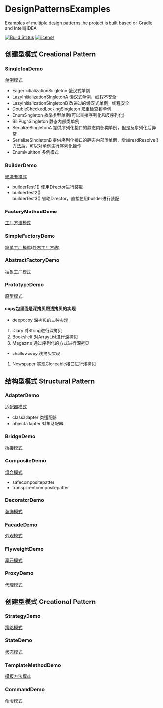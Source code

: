 # DesignPatternsExamples
Examples of multiple [design patterns](http://billyyccc.com/2017/04/27/%E8%AE%BE%E8%AE%A1%E6%A8%A1%E5%BC%8F%EF%BC%881%EF%BC%89/),the project is built based on Gradle and Intellij IDEA 

[![Build Status](https://travis-ci.org/BillyYccc/DesignPatternsExamples.svg?branch=master)](https://travis-ci.org/BillyYccc/DesignPatternsExamples)
[![license](https://img.shields.io/github/license/mashape/apistatus.svg)](https://github.com/BillyYccc/DesignPatternsExamples/blob/master/LICENSE)

## 创建型模式 Creational Pattern

### SingletonDemo
[单例模式](http://billyyccc.com/2017/04/28/%E8%AE%BE%E8%AE%A1%E6%A8%A1%E5%BC%8F%EF%BC%882%EF%BC%89%EF%BC%9A%E5%8D%95%E4%BE%8B%E6%A8%A1%E5%BC%8FSINGLETON/)
* EagerInitializationSingleton 饿汉式单例
* LazyInitializationSingletonA 懒汉式单例，线程不安全
* LazyInitializationSingletonB 改进过的懒汉式单例，线程安全
* DoubleCheckedLockingSingleton 双重检查锁单例
* EnumSingleton 枚举类型单例(可以直接序列化和反序列化)
* BillPughSingleton 静态内部类单例
* SerializeSingletonA 提供序列化接口的静态内部类单例，但是反序列化后异常
* SerializeSingletonB 提供序列化接口的静态内部类单例，增加readResolve()方法后，可以对单例进行序列化操作
* EnumMultiton 多例模式

### BuilderDemo
[建造者模式](http://billyyccc.com/2017/04/30/%E8%AE%BE%E8%AE%A1%E6%A8%A1%E5%BC%8F%EF%BC%883%EF%BC%89%EF%BC%9A%E5%BB%BA%E9%80%A0%E8%80%85%E6%A8%A1%E5%BC%8FBUILDER/)
* builderTest1() 使用Director进行装配
* builderTest2() 
  <br>builderTest3() 省略Director，直接使用builder进行装配

### FactoryMethodDemo
[工厂方法模式](http://billyyccc.com/2017/05/03/%E8%AE%BE%E8%AE%A1%E6%A8%A1%E5%BC%8F%EF%BC%884%EF%BC%89%EF%BC%9A%E5%B7%A5%E5%8E%82%E6%96%B9%E6%B3%95FACTORYMETHOD/)

### SimpleFactoryDemo
[简单工厂模式(静态工厂方法)](http://billyyccc.com/2017/05/06/%E8%AE%BE%E8%AE%A1%E6%A8%A1%E5%BC%8F%EF%BC%885%EF%BC%89%EF%BC%9A%E7%AE%80%E5%8D%95%E5%B7%A5%E5%8E%82%E6%A8%A1%E5%BC%8F/)

### AbstractFactoryDemo
[抽象工厂模式](http://billyyccc.com/2017/05/07/%E8%AE%BE%E8%AE%A1%E6%A8%A1%E5%BC%8F%EF%BC%886%EF%BC%89%EF%BC%9A%E6%8A%BD%E8%B1%A1%E5%B7%A5%E5%8E%82ABSTRACTFACTORY/)

### PrototypeDemo
[原型模式](http://billyyccc.com/2017/05/10/%E8%AE%BE%E8%AE%A1%E6%A8%A1%E5%BC%8F%EF%BC%887%EF%BC%89%EF%BC%9A%E5%8E%9F%E5%9E%8B%E6%A8%A1%E5%BC%8FPROTOTYPE/)

#### copy包里面是深拷贝跟浅拷贝的实现
* deepcopy 深拷贝的三种实现
1. Diary 对String进行深拷贝
2. Bookshelf 对ArrayList进行深拷贝
3. Magazine 通过序列化的方式进行深拷贝

* shallowcopy 浅拷贝实现
1. Newspaper 实现Cloneable接口进行浅拷贝

## 结构型模式 Structural Pattern

### AdapterDemo
[适配器模式](http://billyyccc.com/2017/05/15/%E8%AE%BE%E8%AE%A1%E6%A8%A1%E5%BC%8F%EF%BC%888%EF%BC%89%EF%BC%9A%E9%80%82%E9%85%8D%E5%99%A8%E6%A8%A1%E5%BC%8FADAPTER/)
* classadapter 类适配器
* objectadapter 对象适配器

### BridgeDemo
[桥接模式](http://billyyccc.com/2017/05/17/%E8%AE%BE%E8%AE%A1%E6%A8%A1%E5%BC%8F%EF%BC%889%EF%BC%89%EF%BC%9A%E6%A1%A5%E6%8E%A5%E6%A8%A1%E5%BC%8FBRIDGE/)

### CompositeDemo
[组合模式](http://billyyccc.com/2017/05/18/%E8%AE%BE%E8%AE%A1%E6%A8%A1%E5%BC%8F%EF%BC%8810%EF%BC%89%EF%BC%9A%E7%BB%84%E5%90%88%E6%A8%A1%E5%BC%8FCOMPOSITE/)
* safecompositepatter
* transparentcompositepatter

### DecoratorDemo
[装饰模式](http://billyyccc.com/2017/05/22/%E8%AE%BE%E8%AE%A1%E6%A8%A1%E5%BC%8F%EF%BC%8811%EF%BC%89%EF%BC%9A%E8%A3%85%E9%A5%B0%E6%A8%A1%E5%BC%8FDECORATOR/)

### FacadeDemo
[外观模式](http://billyyccc.com/2017/05/26/%E8%AE%BE%E8%AE%A1%E6%A8%A1%E5%BC%8F%EF%BC%8812%EF%BC%89%EF%BC%9A%E5%A4%96%E8%A7%82%E6%A8%A1%E5%BC%8FFACADE/)

### FlyweightDemo
[享元模式](http://billyyccc.com/2017/05/29/%E8%AE%BE%E8%AE%A1%E6%A8%A1%E5%BC%8F%EF%BC%8813%EF%BC%89%EF%BC%9A%E4%BA%AB%E5%85%83%E6%A8%A1%E5%BC%8FFLYWEIGHT/)

### ProxyDemo
[代理模式](http://billyyccc.com/2017/05/31/%E8%AE%BE%E8%AE%A1%E6%A8%A1%E5%BC%8F%EF%BC%8814%EF%BC%89%EF%BC%9A%E4%BB%A3%E7%90%86%E6%A8%A1%E5%BC%8FPROXY/)

## 创建型模式 Creational Pattern

### StrategyDemo
[策略模式](http://billyyccc.com/2017/06/02/%E8%AE%BE%E8%AE%A1%E6%A8%A1%E5%BC%8F%EF%BC%8815%EF%BC%89%EF%BC%9A%E7%AD%96%E7%95%A5%E6%A8%A1%E5%BC%8FSTRATEGY/)

### StateDemo
[状态模式](http://billyyccc.com/2017/06/03/%E8%AE%BE%E8%AE%A1%E6%A8%A1%E5%BC%8F%EF%BC%8816%EF%BC%89%EF%BC%9A%E7%8A%B6%E6%80%81%E6%A8%A1%E5%BC%8FSTATE/)

### TemplateMethodDemo
[模板方法模式](http://billyyccc.com/2017/06/04/%E8%AE%BE%E8%AE%A1%E6%A8%A1%E5%BC%8F%EF%BC%8817%EF%BC%89%EF%BC%9A%E6%A8%A1%E6%9D%BF%E6%96%B9%E6%B3%95TEMPLATEMETHOD/)

### CommandDemo
命令模式